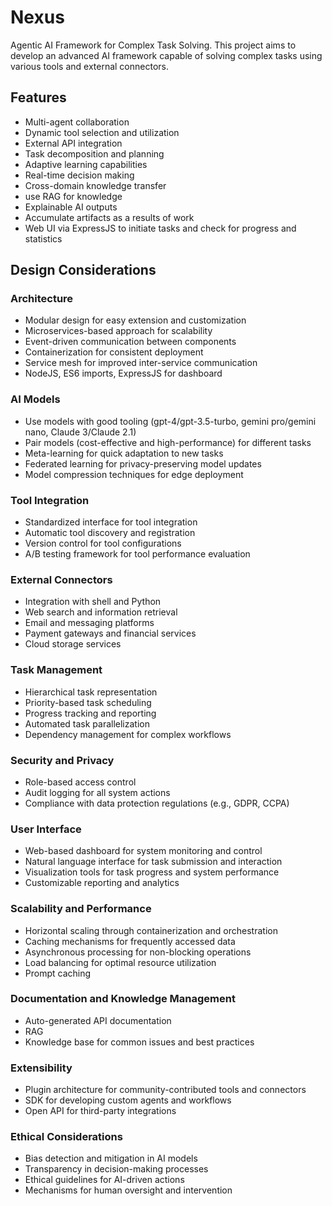 # Nexus

Agentic AI Framework for Complex Task Solving. This project aims to develop an advanced AI framework capable of solving complex tasks using various tools and external connectors.

## Features

-   Multi-agent collaboration
-   Dynamic tool selection and utilization
-   External API integration
-   Task decomposition and planning
-   Adaptive learning capabilities
-   Real-time decision making
-   Cross-domain knowledge transfer
-   use RAG for knowledge
-   Explainable AI outputs
-   Accumulate artifacts as a results of work
-   Web UI via ExpressJS to initiate tasks and check for progress and statistics

## Design Considerations

### Architecture

-   Modular design for easy extension and customization
-   Microservices-based approach for scalability
-   Event-driven communication between components
-   Containerization for consistent deployment
-   Service mesh for improved inter-service communication
-   NodeJS, ES6 imports, ExpressJS for dashboard

### AI Models

-   Use models with good tooling (gpt-4/gpt-3.5-turbo, gemini pro/gemini nano, Claude 3/Claude 2.1)
-   Pair models (cost-effective and high-performance) for different tasks
-   Meta-learning for quick adaptation to new tasks
-   Federated learning for privacy-preserving model updates
-   Model compression techniques for edge deployment

### Tool Integration

-   Standardized interface for tool integration
-   Automatic tool discovery and registration
-   Version control for tool configurations
-   A/B testing framework for tool performance evaluation

### External Connectors

-   Integration with shell and Python
-   Web search and information retrieval
-   Email and messaging platforms
-   Payment gateways and financial services
-   Cloud storage services

### Task Management

-   Hierarchical task representation
-   Priority-based task scheduling
-   Progress tracking and reporting
-   Automated task parallelization
-   Dependency management for complex workflows

### Security and Privacy

-   Role-based access control
-   Audit logging for all system actions
-   Compliance with data protection regulations (e.g., GDPR, CCPA)

### User Interface

-   Web-based dashboard for system monitoring and control
-   Natural language interface for task submission and interaction
-   Visualization tools for task progress and system performance
-   Customizable reporting and analytics

### Scalability and Performance

-   Horizontal scaling through containerization and orchestration
-   Caching mechanisms for frequently accessed data
-   Asynchronous processing for non-blocking operations
-   Load balancing for optimal resource utilization
-   Prompt caching

### Documentation and Knowledge Management

-   Auto-generated API documentation
-   RAG
-   Knowledge base for common issues and best practices

### Extensibility

-   Plugin architecture for community-contributed tools and connectors
-   SDK for developing custom agents and workflows
-   Open API for third-party integrations

### Ethical Considerations

-   Bias detection and mitigation in AI models
-   Transparency in decision-making processes
-   Ethical guidelines for AI-driven actions
-   Mechanisms for human oversight and intervention
